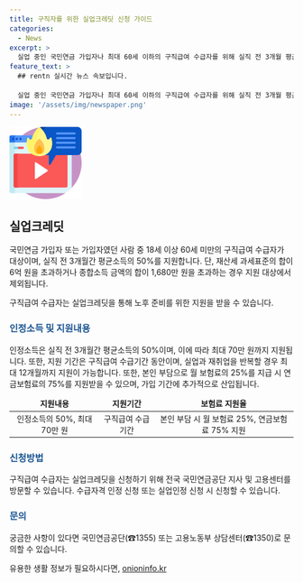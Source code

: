 ```yaml
---
title: 구직자를 위한 실업크레딧 신청 가이드
categories:
  - News
excerpt: >
  실업 중인 국민연금 가입자나 최대 60세 이하의 구직급여 수급자를 위해 실직 전 3개월 평균소득의 50%를 지원하는 실업크레딧 제도가 있다. 최대 70만 원까지 인정소득을 받을 수 있으며, 구직급여 수급기간 동안 지원되며, 재실업재취업 반복 시 최대 12개월까지 지원 가능하다. 또한, 보험료의 25%는 본인이 부담하고 나머지 75%는 연금보험료로 지원되며, 가입기간에도 추가로 산입된다. 방문 신청 또는 전화로 신청할 수 있으며, 자세한 사항은 국민연금공단 또는 고용노동부로 문의할 수 있다. (정책브리핑 출처)
feature_text: >
  ## rentn 실시간 뉴스 속보입니다.

  실업 중인 국민연금 가입자나 최대 60세 이하의 구직급여 수급자를 위해 실직 전 3개월 평균소득의 50%를 지원하는 실업크레딧 제도가 있다. 최대 70만 원까지 인정소득을 받을 수 있으며, 구직급여 수급기간 동안 지원되며, 재실업재취업 반복 시 최대 12개월까지 지원 가능하다. 또한, 보험료의 25%는 본인이 부담하고 나머지 75%는 연금보험료로 지원되며, 가입기간에도 추가로 산입된다. 방문 신청 또는 전화로 신청할 수 있으며, 자세한 사항은 국민연금공단 또는 고용노동부로 문의할 수 있다. (정책브리핑 출처)
image: '/assets/img/newspaper.png'
---
```


<p><img src="/assets/img/news.png" alt="rentncar 속보" /></p>

<h2 data-ke-size="size26">실업크레딧</h2>

<p>국민연금 가입자 또는 가입자였던 사람 중 18세 이상 60세 미만의 구직급여 수급자가 대상이며, 실직 전 3개월간 평균소득의 50%를 지원합니다. 단, 재산세 과세표준의 합이 6억 원을 초과하거나 종합소득 금액의 합이 1,680만 원을 초과하는 경우 지원 대상에서 제외됩니다.</p>

<p data-ke-size="size16">구직급여 수급자는 실업크레딧을 통해 노후 준비를 위한 지원을 받을 수 있습니다.</p>

<h3><b><span style="color: #1a5490;">인정소득 및 지원내용</span></b></h3>

<p>인정소득은 실직 전 3개월간 평균소득의 50%이며, 이에 따라 최대 70만 원까지 지원됩니다. 또한, 지원 기간은 구직급여 수급기간 동안이며, 실업과 재취업을 반복할 경우 최대 12개월까지 지원이 가능합니다. 또한, 본인 부담으로 월 보험료의 25%를 지급 시 연금보험료의 75%를 지원받을 수 있으며, 가입 기간에 추가적으로 산입됩니다.</p>

<table>
<thead>
<tr>
<td style="text-align: center; height: 17px;"><b>지원내용</b></td>
<td style="text-align: center; height: 17px;"><b>지원기간</b></td>
<td style="text-align: center; height: 17px;"><b>보험료 지원율</b></td>
</tr>
</thead>
<tbody>
<tr>
<td style="text-align: center; height: 17px;">인정소득의 50%, 최대 70만 원</td>
<td style="text-align: center; height: 17px;">구직급여 수급기간</td>
<td style="text-align: center; height: 17px;">본인 부담 시 월 보험료 25%, 연금보험료 75% 지원</td>
</tr>
</tbody>
</table>

<h3><b><span style="color: #1a5490;">신청방법</span></b></h3>

<p>구직급여 수급자는 실업크레딧을 신청하기 위해 전국 국민연금공단 지사 및 고용센터를 방문할 수 있습니다. 수급자격 인정 신청 또는 실업인정 신청 시 신청할 수 있습니다.</p>

<h3><b><span style="color: #1a5490;">문의</span></b></h3>

<p>궁금한 사항이 있다면 국민연금공단(☎1355) 또는 고용노동부 상담센터(☎1350)로 문의할 수 있습니다.</p>
유용한 생활 정보가 필요하시다면, <a href="https://onioninfo.kr" rel="dofollow">onioninfo.kr</a>


